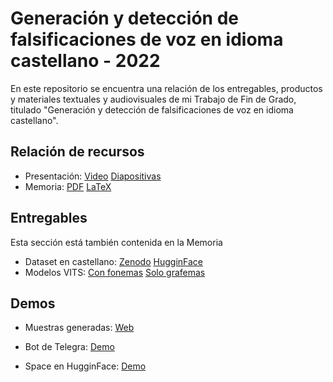 # Generación y detección de falsificaciones de voz en idioma castellano - 2022

En este repositorio se encuentra una relación de los entregables, productos y materiales textuales y audiovisuales de mi Trabajo de Fin de Grado, titulado "Generación y detección de falsificaciones de voz en idioma castellano".

## Relación de recursos

- Presentación: [Video](https://github.com/daniel-dona/TFG/blob/main/presentacion/Presentacion.mp4) [Diapositivas](https://github.com/daniel-dona/TFG/blob/main/presentacion/Presentacion.pdf)
- Memoria: [PDF](https://github.com/daniel-dona/TFG/blob/main/memoria/pdf/PEC4__Memoria.pdf) [LaTeX](https://github.com/daniel-dona/TFG/tree/main/memoria/src)

## Entregables

Esta sección está también contenida en la Memoria

- Dataset en castellano: [Zenodo](https://zenodo.org/record/6589899) [HugginFace](https://huggingface.co/datasets/daniel-dona/dani-voice)
- Modelos VITS: [Con fonemas](https://doi.org/10.5281/zenodo.6589889) [Solo grafemas](https://doi.org/10.5281/zenodo.6589880)

## Demos

- Muestras generadas: [Web](https://daniel-dona.github.io/tfg-inference-samples/)

- Bot de Telegra: [Demo](https://t.me/dani_tts_bot)
- Space en HugginFace: [Demo](https://huggingface.co/spaces/daniel-dona/tfg-demo)
